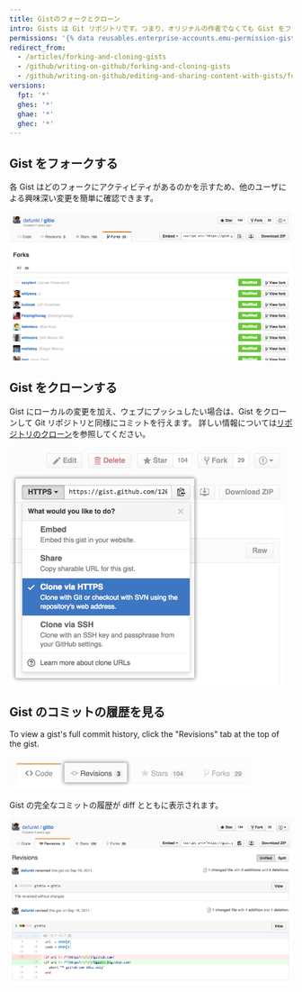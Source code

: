 ```yaml
---
title: Gistのフォークとクローン
intro: Gists は Git リポジトリです。つまり、オリジナルの作者でなくても Gist をフォークしたりクローンしたりできます。 diff など、Gist の完全なコミット履歴を見ることもできます。
permissions: '{% data reusables.enterprise-accounts.emu-permission-gist %}'
redirect_from:
  - /articles/forking-and-cloning-gists
  - /github/writing-on-github/forking-and-cloning-gists
  - /github/writing-on-github/editing-and-sharing-content-with-gists/forking-and-cloning-gists
versions:
  fpt: '*'
  ghes: '*'
  ghae: '*'
  ghec: '*'
---
```


## Gist をフォークする

各 Gist はどのフォークにアクティビティがあるのかを示すため、他のユーザによる興味深い変更を簡単に確認できます。

![Gist フォーク](/assets/images/help/gist/gist_forks.png)

## Gist をクローンする

Gist にローカルの変更を加え、ウェブにプッシュしたい場合は、Gist をクローンして Git リポジトリと同様にコミットを行えます。 詳しい情報については[リポジトリのクローン](/articles/cloning-a-repository)を参照してください。

![Gist クローンボタン](/assets/images/help/gist/gist_clone_btn.png)

## Gist のコミットの履歴を見る

To view a gist's full commit history, click the "Revisions" tab at the top of the gist.

![Gist [revisions] タブ](/assets/images/help/gist/gist_revisions_tab.png)

Gist の完全なコミットの履歴が diff とともに表示されます。

![Gist [revisions] ページ](/assets/images/help/gist/gist_history.png)
